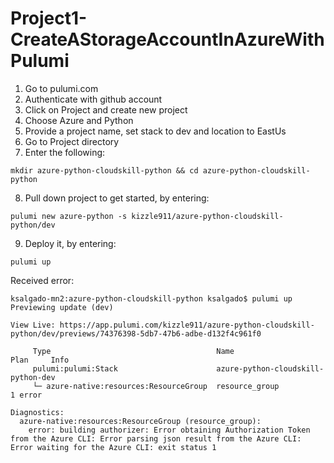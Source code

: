 # Project1-CreateAStorageAccountInAzureWithPulumi

1. Go to pulumi.com
2. Authenticate with github account
3. Click on Project and create new project
4. Choose Azure and Python
5. Provide a project name, set stack to dev and location to EastUs
6. Go to Project directory
7. Enter the following:
```
mkdir azure-python-cloudskill-python && cd azure-python-cloudskill-python
```

8. Pull down project to get started, by entering:
```
pulumi new azure-python -s kizzle911/azure-python-cloudskill-python/dev
```

9. Deploy it, by entering:
```
pulumi up
```

Received error: 
```
ksalgado-mn2:azure-python-cloudskill-python ksalgado$ pulumi up
Previewing update (dev)

View Live: https://app.pulumi.com/kizzle911/azure-python-cloudskill-python/dev/previews/74376398-5db7-47b6-adbe-d132f4c961f0

     Type                                     Name                                Plan     Info
     pulumi:pulumi:Stack                      azure-python-cloudskill-python-dev           
     └─ azure-native:resources:ResourceGroup  resource_group                               1 error
 
Diagnostics:
  azure-native:resources:ResourceGroup (resource_group):
    error: building authorizer: Error obtaining Authorization Token from the Azure CLI: Error parsing json result from the Azure CLI: Error waiting for the Azure CLI: exit status 1
```